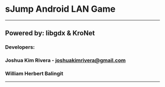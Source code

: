 # sJump Android LAN Game
---
Powered by: libgdx & KroNet
---
### Developers:
### Joshua Kim Rivera - joshuakimrivera@gmail.com
### William Herbert Balingit
---
